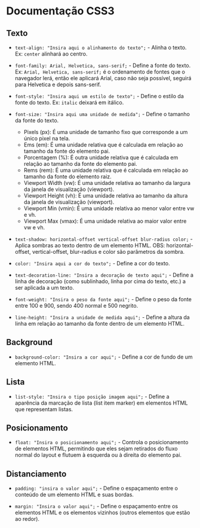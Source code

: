 # Documentação CSS3

## Texto

- `text-align: "Insira aqui o alinhamento do texto";` - Alinha o texto.
  Ex: `center` alinhará ao centro.

- `font-family: Arial, Helvetica, sans-serif;` - Define a fonte do texto.
  Ex: `Arial, Helvetica, sans-serif;` é o ordenamento de fontes que o navegador lerá, então ele aplicará Arial, caso não seja possível, seguirá para Helvetica e depois sans-serif.

- `font-style: "Insira aqui um estilo de texto";` - Define o estilo da fonte do texto.
  Ex: `italic` deixará em itálico.

- `font-size: "Insira aqui uma unidade de medida";` - Define o tamanho da fonte do texto.
  - Pixels (px): É uma unidade de tamanho fixo que corresponde a um único pixel na tela.
  - Ems (em): É uma unidade relativa que é calculada em relação ao tamanho da fonte do elemento pai.
  - Porcentagem (%): É outra unidade relativa que é calculada em relação ao tamanho da fonte do elemento pai.
  - Rems (rem): É uma unidade relativa que é calculada em relação ao tamanho da fonte do elemento raiz.
  - Viewport Width (vw): É uma unidade relativa ao tamanho da largura da janela de visualização (viewport).
  - Viewport Height (vh): É uma unidade relativa ao tamanho da altura da janela de visualização (viewport).
  - Viewport Min (vmin): É uma unidade relativa ao menor valor entre vw e vh.
  - Viewport Max (vmax): É uma unidade relativa ao maior valor entre vw e vh.

- `text-shadow: horizontal-offset vertical-offset blur-radius color;` - Aplica sombras ao texto dentro de um elemento HTML.
  OBS: horizontal-offset, vertical-offset, blur-radius e color são parâmetros da sombra.

- `color: "Insira aqui a cor do texto";` - Define a cor do texto.

- `text-decoration-line: "Insira a decoração de texto aqui";` - Define a linha de decoração (como sublinhado, linha por cima do texto, etc.) a ser aplicada a um texto.

- `font-weight: "Insira o peso da fonte aqui";` - Define o peso da fonte entre 100 e 900, sendo 400 normal e 500 negrito.

- `line-height: "Insira a unidade de medida aqui";` - Define a altura da linha em relação ao tamanho da fonte dentro de um elemento HTML.

## Background

- `background-color: "Insira a cor aqui";` - Define a cor de fundo de um elemento HTML.

## Lista

- `list-style: "Insira o tipo posição imagem aqui";` - Define a aparência da marcação de lista (list item marker) em elementos HTML que representam listas.

## Posicionamento

- `float: "Insira o posicionamento aqui";` - Controla o posicionamento de elementos HTML, permitindo que eles sejam retirados do fluxo normal do layout e flutuem à esquerda ou à direita do elemento pai.

## Distanciamento

- `padding: "insira o valor aqui";` - Define o espaçamento entre o conteúdo de um elemento HTML e suas bordas.

- `margin: "Insira o valor aqui";` - Define o espaçamento entre os elementos HTML e os elementos vizinhos (outros elementos que estão ao redor).

